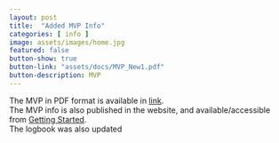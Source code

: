 ```yaml
---
layout: post
title:  "Added MVP Info"
categories: [ info ]
image: assets/images/home.jpg
featured: false
button-show: true
button-link: "assets/docs/MVP_New1.pdf"
button-description: MVP
---
```


The MVP in PDF format is available in <a href="{{site.baseurl}}/assets/docs/MVP_New1.pdf">link</a>.<br>
The MVP info is also published in the website, and available/accessible from <a href="{{ site.baseurl }}/client.html">Getting Started</a>.<br>
The logbook was also updated<br>
